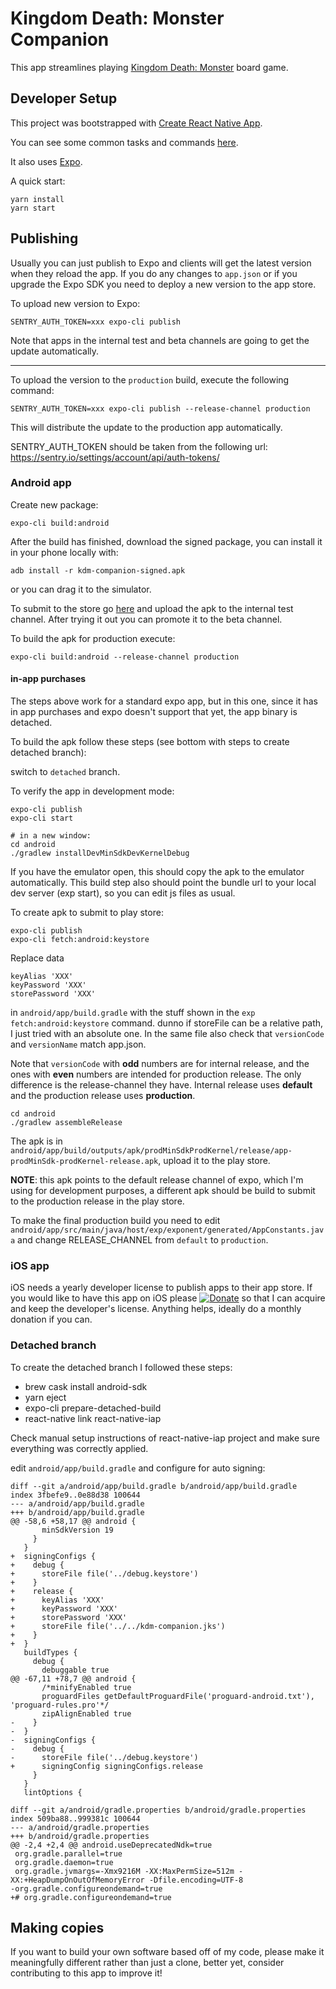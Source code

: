 # Kingdom Death: Monster Companion

This app streamlines playing [Kingdom Death: Monster](http://kingdomdeath.com/) board game.

## Developer Setup

This project was bootstrapped with [Create React Native App](https://github.com/react-community/create-react-native-app).

You can see some common tasks and commands [here](https://github.com/react-community/create-react-native-app/blob/master/react-native-scripts/template/README.md).

It also uses [Expo](https://docs.expo.io).

A quick start:

```
yarn install
yarn start
```

## Publishing

Usually you can just publish to Expo and clients will get the latest version when they reload the app.
If you do any changes to `app.json` or if you upgrade the Expo SDK you need to deploy a new version to the app store.

To upload new version to Expo:

```
SENTRY_AUTH_TOKEN=xxx expo-cli publish
```

Note that apps in the internal test and beta channels are going to get the update automatically.

---

To upload the version to the `production` build, execute the following command:

```
SENTRY_AUTH_TOKEN=xxx expo-cli publish --release-channel production
```

This will distribute the update to the production app automatically.

SENTRY_AUTH_TOKEN should be taken from the following url: https://sentry.io/settings/account/api/auth-tokens/

### Android app

Create new package:

```
expo-cli build:android
```

After the build has finished, download the signed package, you can install it in your phone locally with:

```
adb install -r kdm-companion-signed.apk
```

or you can drag it to the simulator.

To submit to the store go [here](https://play.google.com/apps/publish/) and upload the apk to the internal test channel.
After trying it out you can promote it to the beta channel.

To build the apk for production execute:

```
expo-cli build:android --release-channel production
```

#### in-app purchases

The steps above work for a standard expo app, but in this one, since it has in app purchases and expo doesn't support that yet, the app binary is detached.

To build the apk follow these steps (see bottom with steps to create detached branch):

switch to `detached` branch.

To verify the app in development mode:

```
expo-cli publish
expo-cli start

# in a new window:
cd android
./gradlew installDevMinSdkDevKernelDebug
```

If you have the emulator open, this should copy the apk to the emulator automatically. This build step also should point the bundle url to your local dev server (exp start), so you can edit js files as usual.

To create apk to submit to play store:

```
expo-cli publish
expo-cli fetch:android:keystore
```

Replace data

```
keyAlias 'XXX'
keyPassword 'XXX'
storePassword 'XXX'
```

in `android/app/build.gradle` with the stuff shown in the `exp fetch:android:keystore` command.
dunno if storeFile can be a relative path, I just tried with an absolute one.
In the same file also check that `versionCode` and `versionName` match app.json.

Note that `versionCode` with **odd** numbers are for internal release, and the ones with **even** numbers are intended for production release. The only difference is the release-channel they have. Internal release uses **default** and the production release uses **production**.

```
cd android
./gradlew assembleRelease
```

The apk is in `android/app/build/outputs/apk/prodMinSdkProdKernel/release/app-prodMinSdk-prodKernel-release.apk`, upload it to the play store.

**NOTE**: this apk points to the default release channel of expo, which I'm using for development purposes, a different apk should be build to submit to the production release in the play store.

To make the final production build you need to edit `android/app/src/main/java/host/exp/exponent/generated/AppConstants.java` and change RELEASE_CHANNEL from `default` to `production`.

### iOS app

iOS needs a yearly developer license to publish apps to their app store. If you would like
to have this app on iOS please [![Donate](https://img.shields.io/badge/Donate-PayPal-green.svg)](https://www.paypal.com/cgi-bin/webscr?cmd=_donations&business=DZNFFEH9A9B4W&lc=US&item_number=kdm%2dcompanion&currency_code=USD&bn=PP%2dDonationsBF%3abtn_donate_SM%2egif%3aNonHosted)
so that I can acquire and keep the developer's license. Anything helps, ideally do a monthly donation if you can.

### Detached branch

To create the detached branch I followed these steps:

- brew cask install android-sdk
- yarn eject
- expo-cli prepare-detached-build
- react-native link react-native-iap

Check manual setup instructions of react-native-iap project and make sure everything was correctly applied.

edit `android/app/build.gradle` and configure for auto signing:

```
diff --git a/android/app/build.gradle b/android/app/build.gradle
index 3fbefe9..0e88d38 100644
--- a/android/app/build.gradle
+++ b/android/app/build.gradle
@@ -58,6 +58,17 @@ android {
       minSdkVersion 19
     }
   }
+  signingConfigs {
+    debug {
+      storeFile file('../debug.keystore')
+    }
+    release {
+      keyAlias 'XXX'
+      keyPassword 'XXX'
+      storePassword 'XXX'
+      storeFile file('../../kdm-companion.jks')
+    }
+  }
   buildTypes {
     debug {
       debuggable true
@@ -67,11 +78,7 @@ android {
       /*minifyEnabled true
       proguardFiles getDefaultProguardFile('proguard-android.txt'), 'proguard-rules.pro'*/
       zipAlignEnabled true
-    }
-  }
-  signingConfigs {
-    debug {
-      storeFile file('../debug.keystore')
+      signingConfig signingConfigs.release
     }
   }
   lintOptions {

diff --git a/android/gradle.properties b/android/gradle.properties
index 509ba88..999381c 100644
--- a/android/gradle.properties
+++ b/android/gradle.properties
@@ -2,4 +2,4 @@ android.useDeprecatedNdk=true
 org.gradle.parallel=true
 org.gradle.daemon=true
 org.gradle.jvmargs=-Xmx9216M -XX:MaxPermSize=512m -XX:+HeapDumpOnOutOfMemoryError -Dfile.encoding=UTF-8
-org.gradle.configureondemand=true
+# org.gradle.configureondemand=true
```

## Making copies

If you want to build your own software based off of my code, please make it meaningfully
different rather than just a clone, better yet, consider contributing to this app to improve it!
